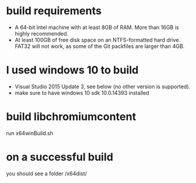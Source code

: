 
# build requirements

* A 64-bit Intel machine with at least 8GB of RAM. More than 16GB is highly recommended.
* At least 100GB of free disk space on an NTFS-formatted hard drive. FAT32 will not work, as some of the Git packfiles are larger than 4GB.

# I used windows 10 to build
* Visual Studio 2015 Update 3, see below (no other version is supported).
* make sure to have windows 10 sdk 10.0.14393 installed

# build libchromiumcontent

run x64winBuild.sh

# on a successful build

you should see a folder /x64dist/

